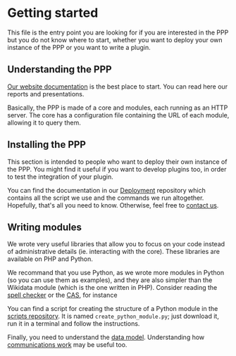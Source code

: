 # Getting started

This file is the entry point you are looking for if you are interested in the
PPP but you do not know where to start, whether you want to deploy your own
instance of the PPP or you want to write a plugin.


## Understanding the PPP

[Our website documentation](http://projetpp.github.io/documentation.html)
is the best place to start. You can read here our reports and presentations.

Basically, the PPP is made of a core and modules, each running as an HTTP
server.
The core has a configuration file containing the URL of each module,
allowing it to query them.


## Installing the PPP

This section is intended to people who want to deploy their own instance
of the PPP. You might find it useful if you want to develop plugins too,
in order to test the integration of your plugin.

You can find the documentation in our [Deployment](https://github.com/ProjetPP/Deployment#readme)
repository which contains all the script we use and the commands we run
altogether.
Hopefully, that's all you need to know. Otherwise, feel free to
[contact us](http://projetpp.github.io/about.html).


## Writing modules

We wrote very useful libraries that allow you to focus on your code instead
of administrative details (ie. interacting with the core).
These libraries are available on PHP and Python.

We recommand that you use Python, as we wrote more modules in Python (so you
can use them as examples), and they are also simpler than the Wikidata module
(which is the one written in PHP).
Consider reading the [spell checker](https://github.com/ProjetPP/PPP-Spell-Checker/blob/master/ppp_spell_checker/requesthandler.py)
or the [CAS](https://github.com/ProjetPP/PPP-CAS/blob/master/ppp_cas/requesthandler.py),
for instance

You can find a script for creating the structure of a Python module
in the [scripts repository](https://github.com/ProjetPP/Scripts/).
It is named `create_python_module.py`; just download it, run it in a terminal and follow the instructions.

Finally, you need to understand the [data model](https://github.com/ProjetPP/Documentation/blob/master/data-model.md).
Understanding how [communications work](https://github.com/ProjetPP/Documentation/blob/master/module-communication.md)
may be useful too.
